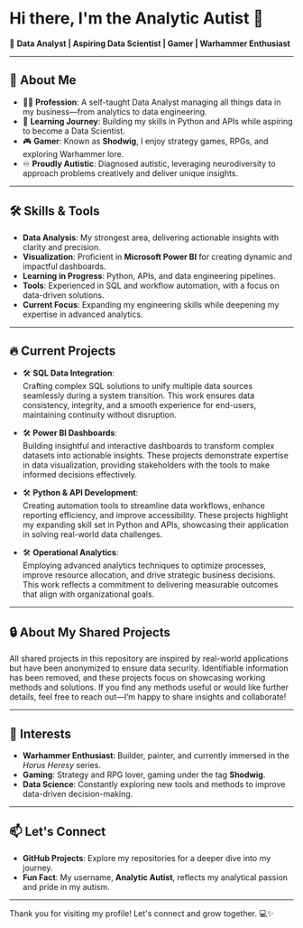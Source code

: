 # Hi there, I'm the **Analytic Autist** 👋

🎯 **Data Analyst | Aspiring Data Scientist | Gamer | Warhammer Enthusiast**

---

## 🌟 About Me
- 🧑‍💻 **Profession**: A self-taught Data Analyst managing all things data in my business—from analytics to data engineering.  
- 🌱 **Learning Journey**: Building my skills in Python and APIs while aspiring to become a Data Scientist.  
- 🎮 **Gamer**: Known as **Shodwig**, I enjoy strategy games, RPGs, and exploring Warhammer lore.  
- ♾️ **Proudly Autistic**: Diagnosed autistic, leveraging neurodiversity to approach problems creatively and deliver unique insights.

---

## 🛠 Skills & Tools
- **Data Analysis**: My strongest area, delivering actionable insights with clarity and precision.  
- **Visualization**: Proficient in **Microsoft Power BI** for creating dynamic and impactful dashboards.  
- **Learning in Progress**: Python, APIs, and data engineering pipelines.  
- **Tools**: Experienced in SQL and workflow automation, with a focus on data-driven solutions.  
- **Current Focus**: Expanding my engineering skills while deepening my expertise in advanced analytics.

---

## 🔥 Current Projects

- 🛠️ **SQL Data Integration**:  
  Crafting complex SQL solutions to unify multiple data sources seamlessly during a system transition. This work ensures data consistency, integrity, and a smooth experience for end-users, maintaining continuity without disruption.

- 🛠️ **Power BI Dashboards**:  
  Building insightful and interactive dashboards to transform complex datasets into actionable insights. These projects demonstrate expertise in data visualization, providing stakeholders with the tools to make informed decisions effectively.

- 🛠️ **Python & API Development**:  
  Creating automation tools to streamline data workflows, enhance reporting efficiency, and improve accessibility. These projects highlight my expanding skill set in Python and APIs, showcasing their application in solving real-world data challenges.

- 🛠️ **Operational Analytics**:  
  Employing advanced analytics techniques to optimize processes, improve resource allocation, and drive strategic business decisions. This work reflects a commitment to delivering measurable outcomes that align with organizational goals.

---

## 🔒 About My Shared Projects
All shared projects in this repository are inspired by real-world applications but have been anonymized to ensure data security. Identifiable information has been removed, and these projects focus on showcasing working methods and solutions. If you find any methods useful or would like further details, feel free to reach out—I’m happy to share insights and collaborate!

---

## 🎨 Interests
- **Warhammer Enthusiast**: Builder, painter, and currently immersed in the *Horus Heresy* series.  
- **Gaming**: Strategy and RPG lover, gaming under the tag **Shodwig**.  
- **Data Science**: Constantly exploring new tools and methods to improve data-driven decision-making.

---

## 📫 Let's Connect
- **GitHub Projects**: Explore my repositories for a deeper dive into my journey.  
- **Fun Fact**: My username, **Analytic Autist**, reflects my analytical passion and pride in my autism.

---

Thank you for visiting my profile! Let's connect and grow together. 💻✨
